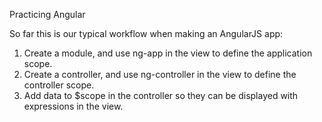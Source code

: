Practicing Angular

So far this is our typical workflow when making an AngularJS app:

1. Create a module, and use ng-app in the view to define the application scope.
2. Create a controller, and use ng-controller in the view to define the controller scope.
3. Add data to $scope in the controller so they can be displayed with expressions in the view.
